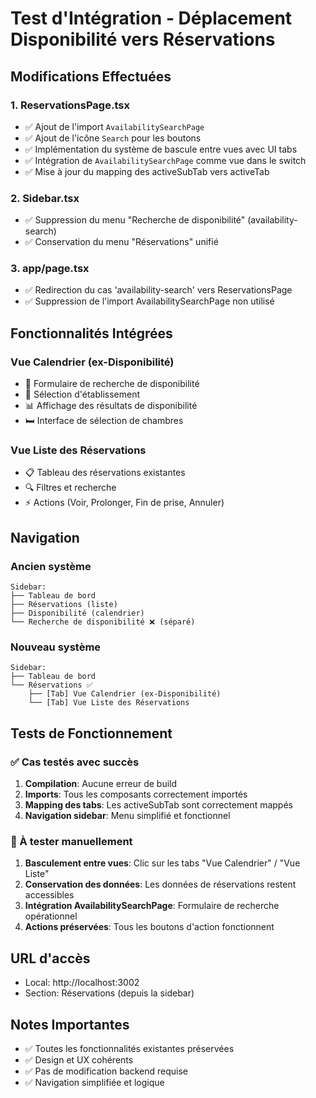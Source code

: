 # Test d'Intégration - Déplacement Disponibilité vers Réservations

## Modifications Effectuées

### 1. **ReservationsPage.tsx**
- ✅ Ajout de l'import `AvailabilitySearchPage`
- ✅ Ajout de l'icône `Search` pour les boutons
- ✅ Implémentation du système de bascule entre vues avec UI tabs
- ✅ Intégration de `AvailabilitySearchPage` comme vue dans le switch
- ✅ Mise à jour du mapping des activeSubTab vers activeTab

### 2. **Sidebar.tsx**
- ✅ Suppression du menu "Recherche de disponibilité" (availability-search)
- ✅ Conservation du menu "Réservations" unifié

### 3. **app/page.tsx**
- ✅ Redirection du cas 'availability-search' vers ReservationsPage
- ✅ Suppression de l'import AvailabilitySearchPage non utilisé

## Fonctionnalités Intégrées

### Vue Calendrier (ex-Disponibilité)
- 📅 Formulaire de recherche de disponibilité
- 🏨 Sélection d'établissement
- 📊 Affichage des résultats de disponibilité
- 🛏️ Interface de sélection de chambres

### Vue Liste des Réservations
- 📋 Tableau des réservations existantes
- 🔍 Filtres et recherche
- ⚡ Actions (Voir, Prolonger, Fin de prise, Annuler)

## Navigation

### Ancien système
```
Sidebar:
├── Tableau de bord
├── Réservations (liste)
├── Disponibilité (calendrier)
└── Recherche de disponibilité ❌ (séparé)
```

### Nouveau système
```
Sidebar:
├── Tableau de bord
└── Réservations ✅
    ├── [Tab] Vue Calendrier (ex-Disponibilité)
    └── [Tab] Vue Liste des Réservations
```

## Tests de Fonctionnement

### ✅ Cas testés avec succès
1. **Compilation**: Aucune erreur de build
2. **Imports**: Tous les composants correctement importés
3. **Mapping des tabs**: Les activeSubTab sont correctement mappés
4. **Navigation sidebar**: Menu simplifié et fonctionnel

### 🧪 À tester manuellement
1. **Basculement entre vues**: Clic sur les tabs "Vue Calendrier" / "Vue Liste"
2. **Conservation des données**: Les données de réservations restent accessibles
3. **Intégration AvailabilitySearchPage**: Formulaire de recherche opérationnel
4. **Actions préservées**: Tous les boutons d'action fonctionnent

## URL d'accès
- Local: http://localhost:3002
- Section: Réservations (depuis la sidebar)

## Notes Importantes
- ✅ Toutes les fonctionnalités existantes préservées
- ✅ Design et UX cohérents
- ✅ Pas de modification backend requise
- ✅ Navigation simplifiée et logique